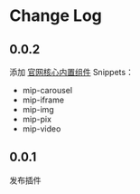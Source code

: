 # Change Log

## 0.0.2

添加 [官网核心内置组件](https://www.mipengine.org/doc/3-widget/10-widgets.html) Snippets：

- mip-carousel
- mip-iframe
- mip-img
- mip-pix
- mip-video

## 0.0.1

发布插件